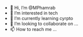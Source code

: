 - 👋 Hi, I’m @MPhamrab
- 👀 I’m interested in tech 
- 🌱 I’m currently learning cyrpto
- 💞️ I’m looking to collaborate on ...
- 📫 How to reach me ...

<!---
MPhamrab/MPhamrab is a ✨ special ✨ repository because its `README.md` (this file) appears on your GitHub profile.
You can click the Preview link to take a look at your changes.
--->
